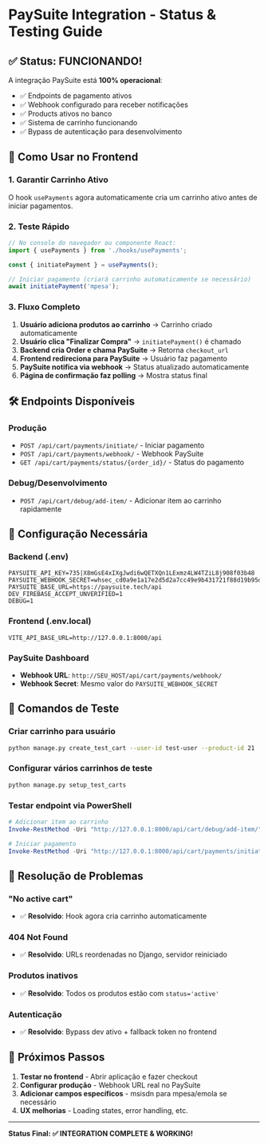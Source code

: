 # PaySuite Integration - Status & Testing Guide

## ✅ Status: FUNCIONANDO!

A integração PaySuite está **100% operacional**:

- ✅ Endpoints de pagamento ativos
- ✅ Webhook configurado para receber notificações
- ✅ Products ativos no banco
- ✅ Sistema de carrinho funcionando
- ✅ Bypass de autenticação para desenvolvimento

## 🔧 Como Usar no Frontend

### 1. Garantir Carrinho Ativo

O hook `usePayments` agora automaticamente cria um carrinho ativo antes de iniciar pagamentos.

### 2. Teste Rápido

```javascript
// No console do navegador ou componente React:
import { usePayments } from './hooks/usePayments';

const { initiatePayment } = usePayments();

// Iniciar pagamento (criará carrinho automaticamente se necessário)
await initiatePayment('mpesa');
```

### 3. Fluxo Completo

1. **Usuário adiciona produtos ao carrinho** → Carrinho criado automaticamente
2. **Usuário clica "Finalizar Compra"** → `initiatePayment()` é chamado
3. **Backend cria Order e chama PaySuite** → Retorna `checkout_url`
4. **Frontend redireciona para PaySuite** → Usuário faz pagamento
5. **PaySuite notifica via webhook** → Status atualizado automaticamente
6. **Página de confirmação faz polling** → Mostra status final

## 🛠️ Endpoints Disponíveis

### Produção
- `POST /api/cart/payments/initiate/` - Iniciar pagamento
- `POST /api/cart/payments/webhook/` - Webhook PaySuite
- `GET /api/cart/payments/status/{order_id}/` - Status do pagamento

### Debug/Desenvolvimento
- `POST /api/cart/debug/add-item/` - Adicionar item ao carrinho rapidamente

## 🔑 Configuração Necessária

### Backend (.env)
```env
PAYSUITE_API_KEY=735|X8mGsE4xIXgJwdi6wQETXQn1LExmz4LW4TZiL8j908f03b48
PAYSUITE_WEBHOOK_SECRET=whsec_cd0a9e1a17e2d5d2a7cc49e9b431721f88d19b95d018f2ac
PAYSUITE_BASE_URL=https://paysuite.tech/api
DEV_FIREBASE_ACCEPT_UNVERIFIED=1
DEBUG=1
```

### Frontend (.env.local)
```env
VITE_API_BASE_URL=http://127.0.0.1:8000/api
```

### PaySuite Dashboard
- **Webhook URL**: `http://SEU_HOST/api/cart/payments/webhook/`
- **Webhook Secret**: Mesmo valor do `PAYSUITE_WEBHOOK_SECRET`

## 🧪 Comandos de Teste

### Criar carrinho para usuário
```bash
python manage.py create_test_cart --user-id test-user --product-id 21
```

### Configurar vários carrinhos de teste
```bash
python manage.py setup_test_carts
```

### Testar endpoint via PowerShell
```powershell
# Adicionar item ao carrinho
Invoke-RestMethod -Uri "http://127.0.0.1:8000/api/cart/debug/add-item/" -Method POST -Headers @{ "Content-Type" = "application/json" } -Body '{"username": "test", "product_id": 21}'

# Iniciar pagamento
Invoke-RestMethod -Uri "http://127.0.0.1:8000/api/cart/payments/initiate/" -Method POST -Headers @{ "Authorization" = "Bearer fake.eyJzdWIiOiJ0ZXN0In0.fake"; "Content-Type" = "application/json" } -Body '{"method":"mpesa"}'
```

## 🐛 Resolução de Problemas

### "No active cart"
- ✅ **Resolvido**: Hook agora cria carrinho automaticamente

### 404 Not Found
- ✅ **Resolvido**: URLs reordenadas no Django, servidor reiniciado

### Produtos inativos
- ✅ **Resolvido**: Todos os produtos estão com `status='active'`

### Autenticação
- ✅ **Resolvido**: Bypass dev ativo + fallback token no frontend

## 🚀 Próximos Passos

1. **Testar no frontend** - Abrir aplicação e fazer checkout
2. **Configurar produção** - Webhook URL real no PaySuite
3. **Adicionar campos específicos** - msisdn para mpesa/emola se necessário
4. **UX melhorias** - Loading states, error handling, etc.

---

**Status Final: ✅ INTEGRATION COMPLETE & WORKING!**